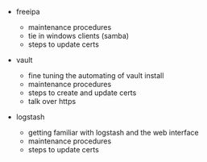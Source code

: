 - freeipa
    - maintenance procedures
    - tie in windows clients (samba)
    - steps to update certs

- vault
    - fine tuning the automating  of vault install
    - maintenance procedures
    - steps to create and update certs
    - talk over https

- logstash
    - getting familiar with logstash and the web interface
    - maintenance procedures
    - steps to update certs
